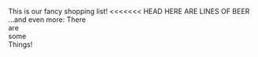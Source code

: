This is our fancy shopping list!
<<<<<<< HEAD
HERE 
ARE 
LINES 
OF 
BEER
...and even more:
There  
are  
some  
Things!  
